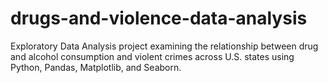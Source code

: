 # drugs-and-violence-data-analysis
Exploratory Data Analysis project examining the relationship between drug and alcohol consumption and violent crimes across U.S. states using Python, Pandas, Matplotlib, and Seaborn.
